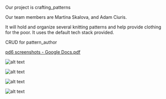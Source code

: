 Our project is crafting_patterns

Our team members are Martina Skalova, and Adam Ciuris.

It will hold and organize several knitting patterns and help provide clothing for the poor. It uses the default tech stack provided.

CRUD for pattern_author

[pd6 screenshots - Google Docs.pdf](https://github.com/CS480UIC/crafting_patterns/files/8258591/pd6.screenshots.-.Google.Docs.pdf)


![alt text](https://github.com/CS480UIC/crafting_patterns/tree/main/documentation/screen01.png?raw=true)

![alt text](https://github.com/CS480UIC/crafting_patterns/tree/main/documentation/screen02.png?raw=true)

![alt text](https://github.com/CS480UIC/crafting_patterns/tree/main/documentation/screen03.png?raw=true)

![alt text](https://github.com/CS480UIC/crafting_patterns/tree/main/documentation/screen04.png?raw=true)

































